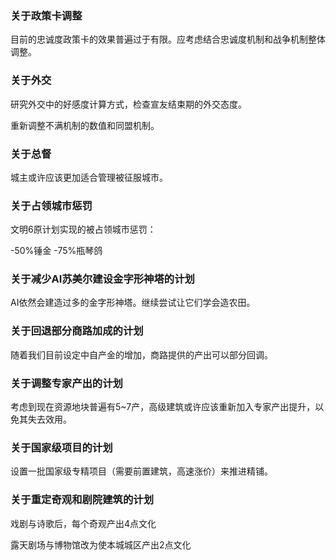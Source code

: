 ### 关于政策卡调整

目前的忠诚度政策卡的效果普遍过于有限。应考虑结合忠诚度机制和战争机制整体调整。

### 关于外交

研究外交中的好感度计算方式，检查宣友结束期的外交态度。

重新调整不满机制的数值和同盟机制。

### 关于总督

城主或许应该更加适合管理被征服城市。

### 关于占领城市惩罚

文明6原计划实现的被占领城市惩罚：

-50%锤金 -75%瓶琴鸽

### 关于减少AI苏美尔建设金字形神塔的计划

AI依然会建造过多的金字形神塔。继续尝试让它们学会造农田。

### 关于回退部分商路加成的计划

随着我们目前设定中自产金的增加，商路提供的产出可以部分回调。

### 关于调整专家产出的计划

考虑到现在资源地块普遍有5~7产，高级建筑或许应该重新加入专家产出提升，以免其失去效用。

### 关于国家级项目的计划

设置一批国家级专精项目（需要前置建筑，高速涨价）来推进精铺。

### 关于重定奇观和剧院建筑的计划

戏剧与诗歌后，每个奇观产出4点文化

露天剧场与博物馆改为使本城城区产出2点文化
